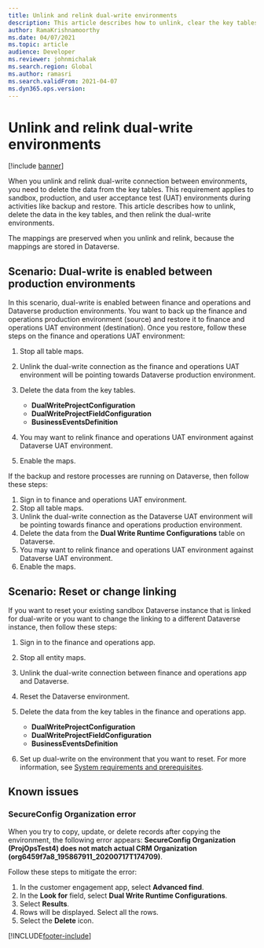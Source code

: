 ```yaml
---
title: Unlink and relink dual-write environments
description: This article describes how to unlink, clear the key tables, and then relink dual-write environments.
author: RamaKrishnamoorthy
ms.date: 04/07/2021
ms.topic: article
audience: Developer
ms.reviewer: johnmichalak
ms.search.region: Global
ms.author: ramasri
ms.search.validFrom: 2021-04-07
ms.dyn365.ops.version: 
---
```


# Unlink and relink dual-write environments

[!include [banner](../../includes/banner.md)]



When you unlink and relink dual-write connection between environments, you need to delete the data from the key tables. This requirement applies to sandbox, production, and user acceptance test (UAT) environments during activities like backup and restore. This article describes how to unlink, delete the data in the key tables, and then relink the dual-write environments.

The mappings are preserved when you unlink and relink, because the mappings are stored in Dataverse.

## Scenario: Dual-write is enabled between production environments

In this scenario, dual-write is enabled between finance and operations and Dataverse production environments. You want to back up the finance and operations production environment (source) and restore it to finance and operations UAT environment (destination). Once you restore, follow these steps on the finance and operations UAT environment:

1. Stop all table maps.
2. Unlink the dual-write connection as the finance and operations UAT environment will be pointing towards Dataverse production environment.
3. Delete the data from the key tables.

    - **DualWriteProjectConfiguration**
    - **DualWriteProjectFieldConfiguration**
    - **BusinessEventsDefinition**

4. You may want to relink finance and operations UAT environment against Dataverse UAT environment. 
5. Enable the maps.

If the backup and restore processes are running on Dataverse, then follow these steps:

1. Sign in to finance and operations UAT environment.
2. Stop all table maps.
3. Unlink the dual-write connection as the Dataverse UAT environment will be pointing towards finance and operations production environment.
4. Delete the data from the **Dual Write Runtime Configurations** table on Dataverse.
5. You may want to relink finance and operations UAT environment against Dataverse UAT environment.
6. Enable the maps.

## Scenario: Reset or change linking

If you want to reset your existing sandbox Dataverse instance that is linked for dual-write or you want to change the linking to a different Dataverse instance, then follow these steps:

1. Sign in to the finance and operations app.
2. Stop all entity maps.
3. Unlink the dual-write connection between finance and operations app and Dataverse.
5. Reset the Dataverse environment.
6. Delete the data from the key tables in the finance and operations app.

    - **DualWriteProjectConfiguration**
    - **DualWriteProjectFieldConfiguration**
    - **BusinessEventsDefinition**

7. Set up dual-write on the environment that you want to reset. For more information, see [System requirements and prerequisites](requirements-and-prerequisites.md).

## Known issues

### SecureConfig Organization error

When you try to copy, update, or delete records after copying the environment, the following error appears: **SecureConfig Organization (ProjOpsTest4) does not match actual CRM Organization (org6459f7a8_195867911_20200717T174709)**.

Follow these steps to mitigate the error:

1. In the customer engagement app, select **Advanced find**.
2. In the **Look for** field, select **Dual Write Runtime Configurations**.
3. Select **Results**.
4. Rows will be displayed. Select all the rows.
5. Select the **Delete** icon.

[!INCLUDE[footer-include](../../../../includes/footer-banner.md)]

